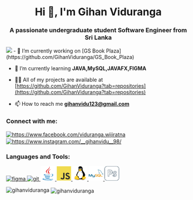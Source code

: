 <h1 align="center">Hi 👋, I'm Gihan Viduranga</h1>
<h3 align="center">A passionate undergraduate student Software Engineer from Sri Lanka</h3>
<img src="https://camo.githubusercontent.com/0bc88fe1a37c792f8a62e1b770b0b39e886405c1043d59a43fd0a7c27c2688b2/68747470733a2f2f692e696d6775722e636f6d2f315a76566b44632e676966">
- 🔭 I’m currently working on [GS Book Plaza](https://github.com/GihanViduranga/GS_Book_Plaza)

- 🌱 I’m currently learning **JAVA,MySQL,JAVAFX,FIGMA**

- 👨‍💻 All of my projects are available at [https://github.com/GihanViduranga?tab=repositories](https://github.com/GihanViduranga?tab=repositories)

- 📫 How to reach me **gihanvidu123@gmail.com**

<h3 align="left">Connect with me:</h3>
<p align="left">
<a href="https://fb.com/https://www.facebook.com/viduranga.wijiratna" target="blank"><img align="center" src="https://raw.githubusercontent.com/rahuldkjain/github-profile-readme-generator/master/src/images/icons/Social/facebook.svg" alt="https://www.facebook.com/viduranga.wijiratna" height="30" width="40" /></a>
<a href="https://instagram.com/https://www.instagram.com/__gihanvidu__98/" target="blank"><img align="center" src="https://raw.githubusercontent.com/rahuldkjain/github-profile-readme-generator/master/src/images/icons/Social/instagram.svg" alt="https://www.instagram.com/__gihanvidu__98/" height="30" width="40" /></a>
</p>

<h3 align="left">Languages and Tools:</h3>
<p align="left"> <a href="https://www.figma.com/" target="_blank" rel="noreferrer"> <img src="https://www.vectorlogo.zone/logos/figma/figma-icon.svg" alt="figma" width="40" height="40"/> </a> <a href="https://git-scm.com/" target="_blank" rel="noreferrer"> <img src="https://www.vectorlogo.zone/logos/git-scm/git-scm-icon.svg" alt="git" width="40" height="40"/> </a> <a href="https://www.java.com" target="_blank" rel="noreferrer"> <img src="https://raw.githubusercontent.com/devicons/devicon/master/icons/java/java-original.svg" alt="java" width="40" height="40"/> </a> <a href="https://developer.mozilla.org/en-US/docs/Web/JavaScript" target="_blank" rel="noreferrer"> <img src="https://raw.githubusercontent.com/devicons/devicon/master/icons/javascript/javascript-original.svg" alt="javascript" width="40" height="40"/> </a> <a href="https://www.linux.org/" target="_blank" rel="noreferrer"> <img src="https://raw.githubusercontent.com/devicons/devicon/master/icons/linux/linux-original.svg" alt="linux" width="40" height="40"/> </a> <a href="https://www.mysql.com/" target="_blank" rel="noreferrer"> <img src="https://raw.githubusercontent.com/devicons/devicon/master/icons/mysql/mysql-original-wordmark.svg" alt="mysql" width="40" height="40"/> </a> <a href="https://www.photoshop.com/en" target="_blank" rel="noreferrer"> <img src="https://raw.githubusercontent.com/devicons/devicon/master/icons/photoshop/photoshop-line.svg" alt="photoshop" width="40" height="40"/> </a> </p>

<p><img align="left" src="https://github-readme-stats.vercel.app/api/top-langs?username=gihanviduranga&show_icons=true&locale=en&layout=compact" alt="gihanviduranga" /></p>

<p>&nbsp;<img align="center" src="https://github-readme-stats.vercel.app/api?username=gihanviduranga&show_icons=true&locale=en" alt="gihanviduranga" /></p>
